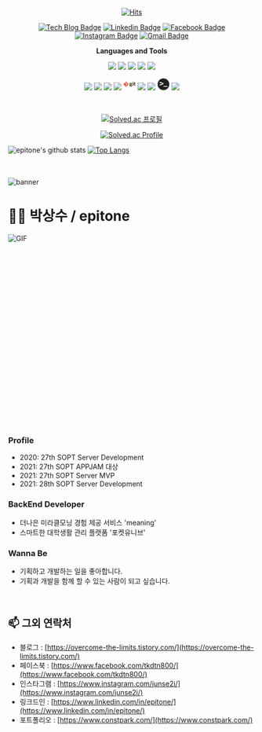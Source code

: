   


<div align=center>


[![Hits](https://hits.seeyoufarm.com/api/count/incr/badge.svg?url=https%3A%2F%2Fgithub.com%2Fepitoneproject)](https://hits.seeyoufarm.com)

</div>




<div align=center>
  
[![Tech Blog Badge](http://img.shields.io/badge/-Tech%20blog-black?style=flat-square&logo=github&link=https://epitoneproject.github.io/)](https://overcome-the-limits.tistory.com/) 
[![Linkedin Badge](https://img.shields.io/badge/-LinkedIn-blue?style=flat-square&logo=Linkedin&logoColor=white&link=https://https://www.linkedin.com/in/epitone/)](https://www.linkedin.com/in/epitone/) 
[![Facebook Badge](https://img.shields.io/badge/-Facebook-1877f2?style=flat-square&logo=facebook&logoColor=white&link=https://www.facebook.com/tkdtn800/)](https://www.facebook.com/tkdtn800/) 
[![Instagram Badge](https://img.shields.io/badge/Instagram-ff69b4?style=flat-square&logo=instagram&logoColor=white&link=https://www.instagram.com/junse2i/)](https://www.instagram.com/junse2i/)
[![Gmail Badge](https://img.shields.io/badge/-Gmail-d14836?style=flat-square&logo=Gmail&logoColor=white&link=mailto:epitoneplus@gmail.com)](mailto:epitoneplus@gmail.com)
</div>


<div align=center>
  
**Languages and Tools**  

</div>


<div align=center>
  
<code><img height="25" src="https://user-images.githubusercontent.com/47877911/88288770-3421aa80-cd2f-11ea-9972-ab7e1ac2b89d.png"></code>
<code><img height="25" src="https://user-images.githubusercontent.com/47877911/88288764-31bf5080-cd2f-11ea-9291-24a90a43acc9.png"></code>
<code><img height="25" src="https://user-images.githubusercontent.com/47877911/88287732-af825c80-cd2d-11ea-9a56-bf85549e3fc4.png"></code>
<code><img height="25" src="https://img.icons8.com/color/240/000000/typescript.png"></code>
<code><img height="25" src="https://img.icons8.com/color/240/000000/nodejs.png"></code>

<code><img height="25" src="https://user-images.githubusercontent.com/47877911/88288767-33891400-cd2f-11ea-81cd-b6a089ab4a24.png"></code>
<code><img height="25" src="https://user-images.githubusercontent.com/47877911/88288313-8e6e3b80-cd2e-11ea-89d2-743fd19db946.png"></code>
<code><img height="25" src="https://user-images.githubusercontent.com/47877911/88288989-84990800-cd2f-11ea-8534-fb289c80dd4e.png"></code>
<code><img height="25" src="https://user-images.githubusercontent.com/47877911/88288497-d42b0400-cd2e-11ea-819f-e2fa50f5e60b.png"></code>
<code><img height="25" src="https://raw.githubusercontent.com/github/explore/80688e429a7d4ef2fca1e82350fe8e3517d3494d/topics/git/git.png"></code>
<code><img height="25" src="https://img.icons8.com/color/240/000000/mac-logo.png"></code>
<code><img height="25" src="https://img.icons8.com/color/240/000000/ubuntu.png"></code>
<code><img height="25" src="https://raw.githubusercontent.com/github/explore/80688e429a7d4ef2fca1e82350fe8e3517d3494d/topics/terminal/terminal.png"></code>
<code><img height="25" src="https://img.icons8.com/color/240/000000/amazon-web-services.png"></code>


</div>


</br>

<div align=center>
  
[![Solved.ac
프로필](http://mazassumnida.wtf/api/mini/generate_badge?boj=tkdtn800)](https://solved.ac/tkdtn800)

  
[![Solved.ac Profile](http://mazassumnida.wtf/api/v2/generate_badge?boj=tkdtn800)](https://solved.ac/tkdtn800/)
  

</div>


![epitone's github stats](https://github-readme-stats.vercel.app/api?username=epitoneproject&show_icons=true&hide_border=true)
[![Top Langs](https://github-readme-stats.vercel.app/api/top-langs/?username=epitoneproject&layout=compact)](https://github.com/anuraghazra/github-readme-stats)

</br>
</br>


<img width="1400" alt="banner" src="https://user-images.githubusercontent.com/59385491/132081784-384833a6-a7ef-4bbf-95d0-8127552de3db.png">



</br>

# 🧑‍💻 박상수 / epitone  

<img align="right" alt="GIF" src="https://github.com/abhisheknaiidu/abhisheknaiidu/blob/master/code.gif?raw=true" width="510" height="410" />

<p>

### Profile
- 2020: 27th SOPT Server Development
- 2021: 27th SOPT APPJAM 대상
- 2021: 27th SOPT Server MVP
- 2021: 28th SOPT Server Development


### BackEnd Developer

- 더나은 미라클모닝 경험 제공 서비스 'meaning'
- 스마트한 대학생활 관리 플랫폼 '포켓유니브'


### Wanna Be

- 기획하고 개발하는 일을 좋아합니다. 
- 기획과 개발을 함께 할 수 있는 사람이 되고 싶습니다. 

</br>

## 📫 그외 연락처 
- 블로그 : [https://overcome-the-limits.tistory.com/](https://overcome-the-limits.tistory.com/)
- 페이스북 : [https://www.facebook.com/tkdtn800/](https://www.facebook.com/tkdtn800/)
- 인스타그램 : [https://www.instagram.com/junse2i/](https://www.instagram.com/junse2i/)
- 링크드인 : [https://www.linkedin.com/in/epitone/](https://www.linkedin.com/in/epitone/)
- 포트폴리오 : [https://www.constpark.com/](https://www.constpark.com/)

<!--
**epitoneproject/epitoneproject** is a ✨ _special_ ✨ repository because its `README.md` (this file) appears on your GitHub profile.

Here are some ideas to get you started:

- 🔭 I’m currently working on ...
- 🌱 I’m currently learning ...
- 👯 I’m looking to collaborate on ...
- 🤔 I’m looking for help with ...
- 💬 Ask me about ...
- 📫 How to reach me: ...
- 😄 Pronouns: ...
- ⚡ Fun fact: ...

<code><img height="25" src="https://user-images.githubusercontent.com/47877911/88288382-aa71dd00-cd2e-11ea-8fc2-a1f7ae93de63.png"></code>
-->
